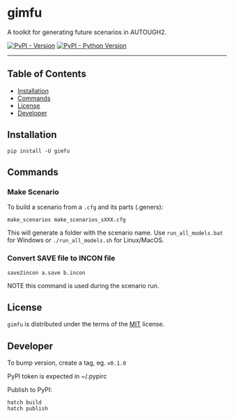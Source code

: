 # gimfu

A toolkit for generating future scenarios in AUTOUGH2.

[![PyPI - Version](https://img.shields.io/pypi/v/gimfu.svg)](https://pypi.org/project/gimfu)
[![PyPI - Python Version](https://img.shields.io/pypi/pyversions/gimfu.svg)](https://pypi.org/project/gimfu)

-----

## Table of Contents

- [Installation](#installation)
- [Commands](#Commands)
- [License](#license)
- [Developer](#Developer)

## Installation

```console
pip install -U gimfu
```

## Commands

### Make Scenario

To build a scenario from a `.cfg` and its parts (.geners):

```console
make_scenarios make_scenarios_sXXX.cfg
```

This will generate a folder with the scenario name.  Use `run_all_models.bat` for Windows or `./run_all_models.sh`  for Linux/MacOS.

### Convert SAVE file to INCON file

```console
save2incon a.save b.incon
```

NOTE this command is used during the scenario run.

## License

`gimfu` is distributed under the terms of the [MIT](https://spdx.org/licenses/MIT.html) license.

## Developer

To bump version, create a tag, eg. `v0.1.0`

PyPI token is expected in ~/.pypirc

Publish to PyPI:

```console
hatch build
hatch publish
```
